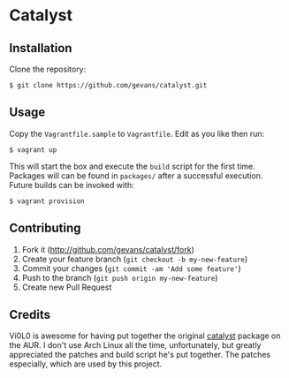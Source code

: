 # Catalyst

## Installation

Clone the repository:

    $ git clone https://github.com/gevans/catalyst.git

## Usage

Copy the `Vagrantfile.sample` to `Vagrantfile`. Edit as you like then run:

    $ vagrant up

This will start the box and execute the `build` script for the first time.
Packages will can be found in `packages/` after a successful execution. Future
builds can be invoked with:

    $ vagrant provision

## Contributing

1. Fork it (http://github.com/gevans/catalyst/fork)
2. Create your feature branch (`git checkout -b my-new-feature`)
3. Commit your changes (`git commit -am 'Add some feature'`)
4. Push to the branch (`git push origin my-new-feature`)
5. Create new Pull Request

## Credits

Vi0L0 is awesome for having put together the original
[catalyst](https://aur.archlinux.org/packages/catalyst/) package on the AUR. I
don't use Arch Linux all the time, unfortunately, but greatly appreciated the
patches and build script he's put together. The patches especially, which are
used by this project.
